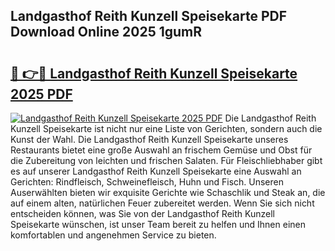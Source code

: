 ## Landgasthof Reith Kunzell Speisekarte PDF Download Online 2025 1gumR

# <h2><a href="http://gca8ivl.nevu.top/?p=Landgasthof+Reith+Kunzell+Speisekarte">🔗 👉🔴 Landgasthof Reith Kunzell Speisekarte 2025 PDF</a></h2>

[![Landgasthof Reith Kunzell Speisekarte 2025 PDF](https://i.imgur.com/dBaPXMq.png)](http://gca8ivl.nevu.top/?p=Landgasthof+Reith+Kunzell+Speisekarte)
Die Landgasthof Reith Kunzell Speisekarte ist nicht nur eine Liste von Gerichten, sondern auch die Kunst der Wahl. Die Landgasthof Reith Kunzell Speisekarte unseres Restaurants bietet eine große Auswahl an frischem Gemüse und Obst für die Zubereitung von leichten und frischen Salaten. Für Fleischliebhaber gibt es auf unserer Landgasthof Reith Kunzell Speisekarte eine Auswahl an Gerichten: Rindfleisch, Schweinefleisch, Huhn und Fisch. Unseren Auserwählten bieten wir exquisite Gerichte wie Schaschlik und Steak an, die auf einem alten, natürlichen Feuer zubereitet werden. Wenn Sie sich nicht entscheiden können, was Sie von der Landgasthof Reith Kunzell Speisekarte wünschen, ist unser Team bereit zu helfen und Ihnen einen komfortablen und angenehmen Service zu bieten.

